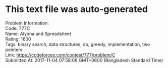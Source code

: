 # This text file was auto-generated  
  
Problem Information:  
Code: 777C  
Name: Alyona and Spreadsheet  
Rating: 1600  
Tags: binary search, data structures, dp, greedy, implementation, two pointers  
Link: https://codeforces.com/contest/777/problem/C  
Submitted At: 2017-11-04 07:58:06 GMT+0600 (Bangladesh Standard Time)  
